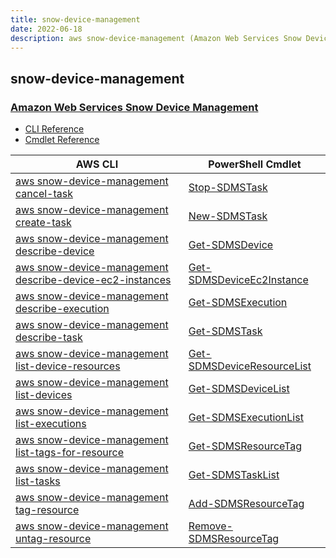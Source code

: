 ```yaml
---
title: snow-device-management
date: 2022-06-18
description: aws snow-device-management (Amazon Web Services Snow Device Management) command/cmdlet list.
---
```


## snow-device-management

### [Amazon Web Services Snow Device Management](https://aws.amazon.com/snow/)

* [CLI Reference](https://docs.aws.amazon.com/cli/latest/reference/snow-device-management/index.html)
* [Cmdlet Reference](https://docs.aws.amazon.com/powershell/latest/reference/items/SnowDeviceManagement_cmdlets.html)

|AWS CLI|PowerShell Cmdlet|
|----|----|
|[aws snow-device-management cancel-task](https://docs.aws.amazon.com/cli/latest/reference/snow-device-management/cancel-task.html)|[Stop-SDMSTask](https://docs.aws.amazon.com/powershell/latest/reference/items/Stop-SDMSTask.html)|
|[aws snow-device-management create-task](https://docs.aws.amazon.com/cli/latest/reference/snow-device-management/create-task.html)|[New-SDMSTask](https://docs.aws.amazon.com/powershell/latest/reference/items/New-SDMSTask.html)|
|[aws snow-device-management describe-device](https://docs.aws.amazon.com/cli/latest/reference/snow-device-management/describe-device.html)|[Get-SDMSDevice](https://docs.aws.amazon.com/powershell/latest/reference/items/Get-SDMSDevice.html)|
|[aws snow-device-management describe-device-ec2-instances](https://docs.aws.amazon.com/cli/latest/reference/snow-device-management/describe-device-ec2-instances.html)|[Get-SDMSDeviceEc2Instance](https://docs.aws.amazon.com/powershell/latest/reference/items/Get-SDMSDeviceEc2Instance.html)|
|[aws snow-device-management describe-execution](https://docs.aws.amazon.com/cli/latest/reference/snow-device-management/describe-execution.html)|[Get-SDMSExecution](https://docs.aws.amazon.com/powershell/latest/reference/items/Get-SDMSExecution.html)|
|[aws snow-device-management describe-task](https://docs.aws.amazon.com/cli/latest/reference/snow-device-management/describe-task.html)|[Get-SDMSTask](https://docs.aws.amazon.com/powershell/latest/reference/items/Get-SDMSTask.html)|
|[aws snow-device-management list-device-resources](https://docs.aws.amazon.com/cli/latest/reference/snow-device-management/list-device-resources.html)|[Get-SDMSDeviceResourceList](https://docs.aws.amazon.com/powershell/latest/reference/items/Get-SDMSDeviceResourceList.html)|
|[aws snow-device-management list-devices](https://docs.aws.amazon.com/cli/latest/reference/snow-device-management/list-devices.html)|[Get-SDMSDeviceList](https://docs.aws.amazon.com/powershell/latest/reference/items/Get-SDMSDeviceList.html)|
|[aws snow-device-management list-executions](https://docs.aws.amazon.com/cli/latest/reference/snow-device-management/list-executions.html)|[Get-SDMSExecutionList](https://docs.aws.amazon.com/powershell/latest/reference/items/Get-SDMSExecutionList.html)|
|[aws snow-device-management list-tags-for-resource](https://docs.aws.amazon.com/cli/latest/reference/snow-device-management/list-tags-for-resource.html)|[Get-SDMSResourceTag](https://docs.aws.amazon.com/powershell/latest/reference/items/Get-SDMSResourceTag.html)|
|[aws snow-device-management list-tasks](https://docs.aws.amazon.com/cli/latest/reference/snow-device-management/list-tasks.html)|[Get-SDMSTaskList](https://docs.aws.amazon.com/powershell/latest/reference/items/Get-SDMSTaskList.html)|
|[aws snow-device-management tag-resource](https://docs.aws.amazon.com/cli/latest/reference/snow-device-management/tag-resource.html)|[Add-SDMSResourceTag](https://docs.aws.amazon.com/powershell/latest/reference/items/Add-SDMSResourceTag.html)|
|[aws snow-device-management untag-resource](https://docs.aws.amazon.com/cli/latest/reference/snow-device-management/untag-resource.html)|[Remove-SDMSResourceTag](https://docs.aws.amazon.com/powershell/latest/reference/items/Remove-SDMSResourceTag.html)|

